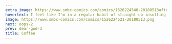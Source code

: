```yaml
---
extra_image: https://www.smbc-comics.com/comics/1526224548-20180513after.png
hovertext: I feel like I'm in a regular habit of straight-up insulting a majority of my readers.
image: https://www.smbc-comics.com/comics/1526224521-20180513.png
next: oops-2
prev: dear-god-3
title: Coffee
---
```

